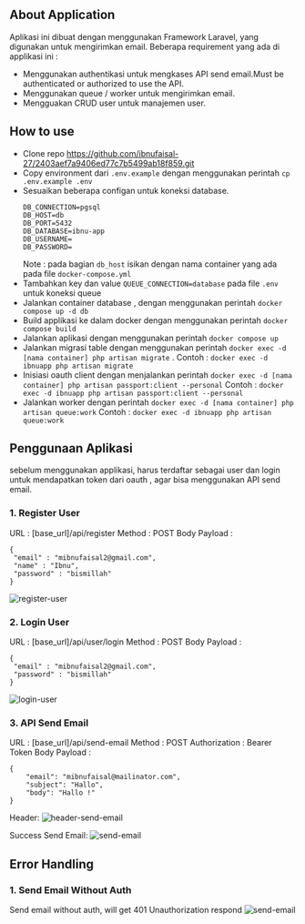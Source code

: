 ## About Application

Aplikasi ini dibuat dengan menggunakan Framework Laravel, yang digunakan untuk mengirimkan email. Beberapa requirement yang ada di applikasi ini :
- Menggunakan authentikasi untuk mengkases API send email.Must be authenticated or authorized to use the API.
- Menggunakan queue / worker untuk mengirimkan email.
- Mengguakan CRUD user untuk manajemen user.

## How to use
- Clone repo https://github.com/ibnufaisal-27/2403aef7a9406ed77c7b5499ab18f859.git
- Copy environment dari ```.env.example``` dengan menggunakan perintah ```cp .env.example .env```
- Sesuaikan beberapa configan untuk koneksi database.
  ```
  DB_CONNECTION=pgsql
  DB_HOST=db
  DB_PORT=5432
  DB_DATABASE=ibnu-app
  DB_USERNAME=
  DB_PASSWORD=
  ```
  Note : pada bagian ```db_host``` isikan dengan nama container yang ada pada file ```docker-compose.yml```
- Tambahkan key dan value ```QUEUE_CONNECTION=database``` pada file ```.env``` untuk koneksi queue
- Jalankan container database , dengan menggunakan perintah ```docker compose up -d db```
- Build applikasi ke dalam docker dengan menggunakan perintah ```docker compose build```
- Jalankan aplikasi dengan menggunakan perintah ```docker compose up```
- Jalankan migrasi table dengan menggunakan perintah ```docker exec -d [nama container] php artisan migrate``` .
  Contoh : ```docker exec -d ibnuapp php artisan migrate```
- Inisiasi oauth client dengan menjalankan perintah ```docker exec -d [nama container] php artisan passport:client --personal``` 
  Contoh : ```docker exec -d ibnuapp php artisan passport:client --personal```
- Jalankan worker dengan perintah ```docker exec -d [nama container] php artisan queue:work```
  Contoh : ```docker exec -d ibnuapp php artisan queue:work```


## Penggunaan Aplikasi
sebelum menggunakan applikasi, harus terdaftar sebagai user dan login untuk mendapatkan token dari oauth , agar bisa menggunakan API send email.

### 1. Register User
URL : [base_url]/api/register
Method : POST
Body Payload :
```
{
 "email" : "mibnufaisal2@gmail.com",
 "name" : "Ibnu",
 "password" : "bismillah"
}
```
<img src="https://i.ibb.co/z518Nnc/Screenshot-from-2023-12-26-07-56-45.png" alt="register-user">

### 2. Login User
URL : [base_url]/api/user/login
Method : POST
Body Payload :
```
{
 "email" : "mibnufaisal2@gmail.com",
 "password" : "bismillah"
}
```
<img src="https://i.ibb.co/gJLkg5d/Screenshot-from-2023-12-26-08-19-12.png" alt="login-user">

### 3. API Send Email
URL : [base_url]/api/send-email
Method : POST
Authorization : Bearer Token
Body Payload :
```
{
    "email": "mibnufaisal@mailinator.com",
    "subject": "Hallo",
    "body": "Hallo !"
}
```
Header:
<img src="https://i.ibb.co/4KVqHyT/Screenshot-from-2023-12-26-08-23-11.png" alt="header-send-email">

Success Send Email:
<img src="https://i.ibb.co/pfNVYxS/Screenshot-from-2023-12-26-08-26-38.png" alt="send-email">

## Error Handling
### 1. Send Email Without Auth
Send email without auth, will get 401 Unauthorization respond
<img src="https://i.ibb.co/jvtMVDd/Screenshot-from-2023-12-26-08-38-50.png" alt="send-email">